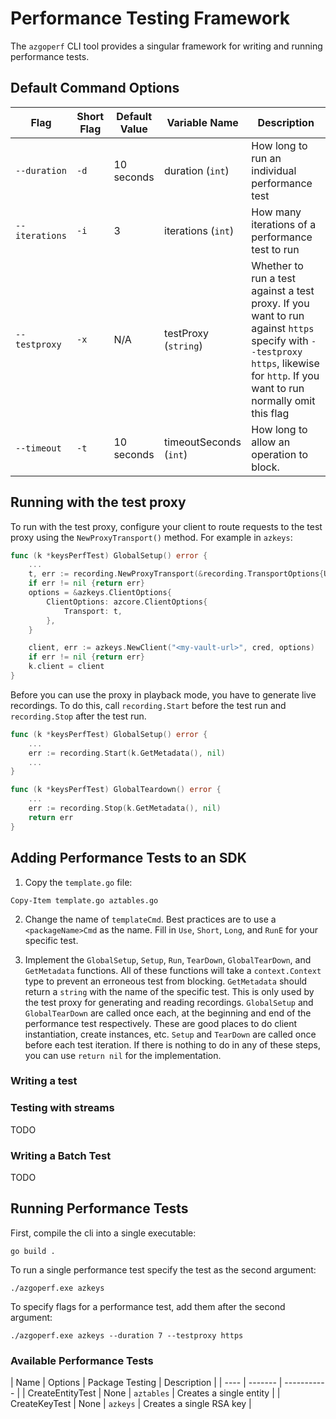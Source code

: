 # Performance Testing Framework
The `azgoperf` CLI tool provides a singular framework for writing and running performance tests.

## Default Command Options

| Flag | Short Flag | Default Value | Variable Name | Description |
| -----| ---------- | ------------- | ------------- | ----------- |
| `--duration` | `-d` | 10 seconds | duration (`int`) | How long to run an individual performance test |
| `--iterations` | `-i` | 3 | iterations (`int`) | How many iterations of a performance test to run |
| `--testproxy` | `-x` | N/A | testProxy (`string`) | Whether to run a test against a test proxy. If you want to run against `https` specify with `--testproxy https`, likewise for `http`. If you want to run normally omit this flag |
| `--timeout` | `-t` | 10 seconds| timeoutSeconds (`int`) | How long to allow an operation to block. |

## Running with the test proxy

To run with the test proxy, configure your client to route requests to the test proxy using the `NewProxyTransport()` method. For example in `azkeys`:

```go
func (k *keysPerfTest) GlobalSetup() error {
    ...
    t, err := recording.NewProxyTransport(&recording.TransportOptions{UseHTTPS: true, TestName: a.GetMetadata()})
    if err != nil {return err}
    options = &azkeys.ClientOptions{
        ClientOptions: azcore.ClientOptions{
            Transport: t,
        },
    }

    client, err := azkeys.NewClient("<my-vault-url>", cred, options)
    if err != nil {return err}
    k.client = client
}
```

Before you can use the proxy in playback mode, you have to generate live recordings. To do this, call `recording.Start` before the test run and `recording.Stop` after the test run.

```go
func (k *keysPerfTest) GlobalSetup() error {
    ...
    err := recording.Start(k.GetMetadata(), nil)
    ...
}

func (k *keysPerfTest) GlobalTeardown() error {
    ...
    err := recording.Stop(k.GetMetadata(), nil)
    return err
}
```

## Adding Performance Tests to an SDK

1. Copy the `template.go` file:
```
Copy-Item template.go aztables.go
```

2. Change the name of `templateCmd`. Best practices are to use a `<packageName>Cmd` as the name. Fill in `Use`, `Short`, `Long`, and `RunE` for your specific test.

3. Implement the `GlobalSetup`, `Setup`, `Run`, `TearDown`, `GlobalTearDown`, and `GetMetadata` functions. All of these functions will take a `context.Context` type to prevent an erroneous test from blocking. `GetMetadata` should return a `string` with the name of the specific test. This is only used by the test proxy for generating and reading recordings. `GlobalSetup` and `GlobalTearDown` are called once each, at the beginning and end of the performance test respectively. These are good places to do client instantiation, create instances, etc. `Setup` and `TearDown` are called once before each test iteration. If there is nothing to do in any of these steps, you can use `return nil` for the implementation.

### Writing a test

### Testing with streams
TODO

### Writing a Batch Test
TODO

## Running Performance Tests

First, compile the cli into a single executable:
```pwsh
go build .
```

To run a single performance test specify the test as the second argument:
```pwsh
./azgoperf.exe azkeys
```

To specify flags for a performance test, add them after the second argument:
```pwsh
./azgoperf.exe azkeys --duration 7 --testproxy https
```

### Available Performance Tests

| Name | Options | Package Testing | Description |
| ---- | ------- | ----------- |
| CreateEntityTest | None | `aztables` | Creates a single entity |
| CreateKeyTest | None | `azkeys` | Creates a single RSA key |